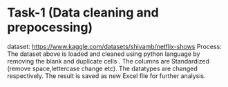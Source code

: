# Task-1 (Data cleaning and prepocessing)
dataset:
https://www.kaggle.com/datasets/shivamb/netflix-shows
Process:
The dataset above is loaded and cleaned using python language by removing the blank and duplicate cells . The columns are Standardized (remove space,lettercase change etc). The datatypes are changed respectively. The result is saved as new Excel file for further analysis.
